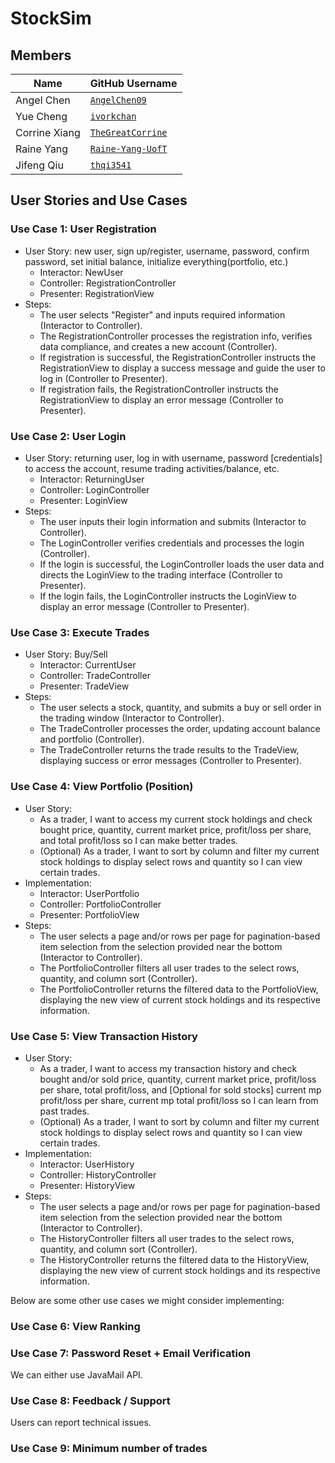 # StockSim

## Members

| Name          | GitHub Username                                         |
| ------------- | ------------------------------------------------------- |
| Angel Chen    | [`AngelChen09`](https://github.com/AngelChen09)         |
| Yue Cheng     | [`ivorkchan`](https://github.com/ivorkchan)             |
| Corrine Xiang | [`TheGreatCorrine`](https://github.com/TheGreatCorrine) |
| Raine Yang    | [`Raine-Yang-UofT`](https://github.com/Raine-Yang-UofT) |
| Jifeng Qiu    | [`thqi3541`](https://github.com/thqi3541)               |

## User Stories and Use Cases

### Use Case 1: User Registration

- User Story: new user, sign up/register, username, password, confirm password, set initial balance, initialize everything(portfolio, etc.)
  - Interactor: NewUser
  - Controller: RegistrationController
  - Presenter: RegistrationView
- Steps:
  - The user selects "Register" and inputs required information (Interactor to Controller).
  - The RegistrationController processes the registration info, verifies data compliance, and creates a new account (Controller).
  - If registration is successful, the RegistrationController instructs the RegistrationView to display a success message and guide the user to log in (Controller to Presenter).
  - If registration fails, the RegistrationController instructs the RegistrationView to display an error message (Controller to Presenter).

### Use Case 2: User Login

- User Story: returning user, log in with username, password [credentials] to access the account, resume trading activities/balance, etc.
  - Interactor: ReturningUser
  - Controller: LoginController
  - Presenter: LoginView
- Steps:
  - The user inputs their login information and submits (Interactor to Controller).
  - The LoginController verifies credentials and processes the login (Controller).
  - If the login is successful, the LoginController loads the user data and directs the LoginView to the trading interface (Controller to Presenter).
  - If the login fails, the LoginController instructs the LoginView to display an error message (Controller to Presenter).

### Use Case 3: Execute Trades

- User Story: Buy/Sell
  - Interactor: CurrentUser
  - Controller: TradeController
  - Presenter: TradeView
- Steps:
  - The user selects a stock, quantity, and submits a buy or sell order in the trading window (Interactor to Controller).
  - The TradeController processes the order, updating account balance and portfolio (Controller).
  - The TradeController returns the trade results to the TradeView, displaying success or error messages (Controller to Presenter).

### Use Case 4: View Portfolio (Position)

- User Story:
  - As a trader, I want to access my current stock holdings and check bought price, quantity, current market price, profit/loss per share, and total profit/loss so I can make better trades.
  - (Optional) As a trader, I want to sort by column and filter my current stock holdings to display select rows and quantity so I can view certain trades.
- Implementation:
  - Interactor: UserPortfolio
  - Controller: PortfolioController
  - Presenter: PortfolioView
- Steps:
  - The user selects a page and/or rows per page for pagination-based item selection from the selection provided near the bottom (Interactor to Controller).
  - The PortfolioController filters all user trades to the select rows, quantity, and column sort (Controller).
  - The PortfolioController returns the filtered data to the PortfolioView, displaying the new view of current stock holdings and its respective information.

### Use Case 5: View Transaction History

- User Story:
  - As a trader, I want to access my transaction history and check bought and/or sold price, quantity, current market price, profit/loss per share, total profit/loss, and [Optional for sold stocks] current mp profit/loss per share, current mp total profit/loss so I can learn from past trades.
  - (Optional) As a trader, I want to sort by column and filter my current stock holdings to display select rows and quantity so I can view certain trades.
- Implementation:
  - Interactor: UserHistory
  - Controller: HistoryController
  - Presenter: HistoryView
- Steps:
  - The user selects a page and/or rows per page for pagination-based item selection from the selection provided near the bottom (Interactor to Controller).
  - The HistoryController filters all user trades to the select rows, quantity, and column sort (Controller).
  - The HistoryController returns the filtered data to the HistoryView, displaying the new view of current stock holdings and its respective information.

Below are some other use cases we might consider implementing:

### Use Case 6: View Ranking

### Use Case 7: Password Reset + Email Verification

We can either use JavaMail API.

### Use Case 8: Feedback / Support

Users can report technical issues.

### Use Case 9: Minimum number of trades
